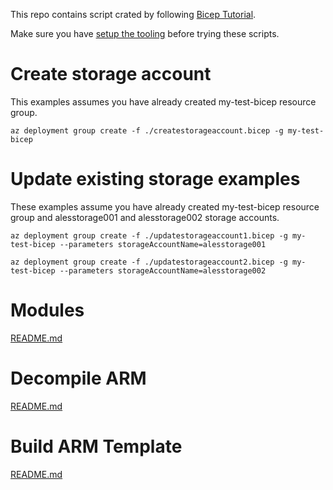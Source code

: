 This repo contains script crated by following [Bicep Tutorial](https://github.com/Azure/bicep/blob/main/docs/tutorial/01-simple-template.md).

Make sure you have [setup the tooling](https://github.com/Azure/bicep) before trying these scripts.

# Create storage account

This examples assumes you have already created my-test-bicep resource group.

```
az deployment group create -f ./createstorageaccount.bicep -g my-test-bicep 
```

# Update existing storage examples

These examples assume you have already created my-test-bicep resource group and alesstorage001 and alesstorage002 storage accounts.

```
az deployment group create -f ./updatestorageaccount1.bicep -g my-test-bicep --parameters storageAccountName=alesstorage001
```

```
az deployment group create -f ./updatestorageaccount2.bicep -g my-test-bicep --parameters storageAccountName=alesstorage002
```

# Modules

[README.md](/modules-example/README.md)

# Decompile ARM

[README.md](/decompile-example/README.md)

# Build ARM Template

[README.md](/build-example/README.md)